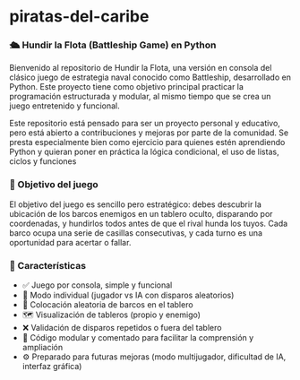 # piratas-del-caribe

### 🛳️ Hundir la Flota (Battleship Game) en Python

Bienvenido al repositorio de Hundir la Flota, una versión en consola del clásico juego de estrategia naval conocido como Battleship, desarrollado en Python. Este proyecto tiene como objetivo principal practicar la programación estructurada y modular, al mismo tiempo que se crea un juego entretenido y funcional.

Este repositorio está pensado para ser un proyecto personal y educativo, pero está abierto a contribuciones y mejoras por parte de la comunidad. Se presta especialmente bien como ejercicio para quienes estén aprendiendo Python y quieran poner en práctica la lógica condicional, el uso de listas, ciclos y funciones


### 🎯 Objetivo del juego

El objetivo del juego es sencillo pero estratégico: debes descubrir la ubicación de los barcos enemigos en un tablero oculto, disparando por coordenadas, y hundirlos todos antes de que el rival hunda los tuyos. Cada barco ocupa una serie de casillas consecutivas, y cada turno es una oportunidad para acertar o fallar.

### 🚀 Características

- ✅ Juego por consola, simple y funcional
- 🤖 Modo individual (jugador vs IA con disparos aleatorios)
- 📐 Colocación aleatoria de barcos en el tablero
- 🗺️ Visualización de tableros (propio y enemigo)
- ❌ Validación de disparos repetidos o fuera del tablero
- 🧠 Código modular y comentado para facilitar la comprensión y ampliación
- ⚙️ Preparado para futuras mejoras (modo multijugador, dificultad de IA, interfaz gráfica)




